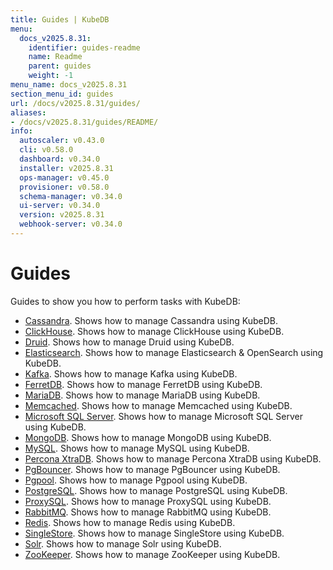 ```yaml
---
title: Guides | KubeDB
menu:
  docs_v2025.8.31:
    identifier: guides-readme
    name: Readme
    parent: guides
    weight: -1
menu_name: docs_v2025.8.31
section_menu_id: guides
url: /docs/v2025.8.31/guides/
aliases:
- /docs/v2025.8.31/guides/README/
info:
  autoscaler: v0.43.0
  cli: v0.58.0
  dashboard: v0.34.0
  installer: v2025.8.31
  ops-manager: v0.45.0
  provisioner: v0.58.0
  schema-manager: v0.34.0
  ui-server: v0.34.0
  version: v2025.8.31
  webhook-server: v0.34.0
---
```


# Guides

Guides to show you how to perform tasks with KubeDB:
- [Cassandra](/docs/v2025.8.31/guides/cassandra/README). Shows how to manage Cassandra using KubeDB.
- [ClickHouse](/docs/v2025.8.31/guides/clickhouse/README). Shows how to manage ClickHouse using KubeDB.
- [Druid](/docs/v2025.8.31/guides/druid/README). Shows how to manage Druid using KubeDB.
- [Elasticsearch](/docs/v2025.8.31/guides/elasticsearch/README). Shows how to manage Elasticsearch & OpenSearch using KubeDB.
- [Kafka](/docs/v2025.8.31/guides/kafka/README). Shows how to manage Kafka using KubeDB.
- [FerretDB](/docs/v2025.8.31/guides/ferretdb/README). Shows how to manage FerretDB using KubeDB.
- [MariaDB](/docs/v2025.8.31/guides/mariadb). Shows how to manage MariaDB using KubeDB.
- [Memcached](/docs/v2025.8.31/guides/memcached/README). Shows how to manage Memcached using KubeDB.
- [Microsoft SQL Server](/docs/v2025.8.31/guides/mssqlserver/README). Shows how to manage Microsoft SQL Server using KubeDB.
- [MongoDB](/docs/v2025.8.31/guides/mongodb/README). Shows how to manage MongoDB using KubeDB.
- [MySQL](/docs/v2025.8.31/guides/mysql/README). Shows how to manage MySQL using KubeDB.
- [Percona XtraDB](/docs/v2025.8.31/guides/percona-xtradb/README). Shows how to manage Percona XtraDB using KubeDB.
- [PgBouncer](/docs/v2025.8.31/guides/pgbouncer/README). Shows how to manage PgBouncer using KubeDB.
- [Pgpool](/docs/v2025.8.31/guides/pgpool/README). Shows how to manage Pgpool using KubeDB.
- [PostgreSQL](/docs/v2025.8.31/guides/postgres/README). Shows how to manage PostgreSQL using KubeDB.
- [ProxySQL](/docs/v2025.8.31/guides/proxysql/README). Shows how to manage ProxySQL using KubeDB.
- [RabbitMQ](/docs/v2025.8.31/guides/rabbitmq/README). Shows how to manage RabbitMQ using KubeDB.
- [Redis](/docs/v2025.8.31/guides/redis/README). Shows how to manage Redis using KubeDB.
- [SingleStore](/docs/v2025.8.31/guides/singlestore/README). Shows how to manage SingleStore using KubeDB.
- [Solr](/docs/v2025.8.31/guides/solr/README). Shows how to manage Solr using KubeDB.
- [ZooKeeper](/docs/v2025.8.31/guides/zookeeper/README). Shows how to manage ZooKeeper using KubeDB.
